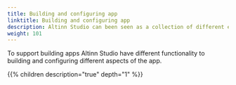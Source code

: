 ```yaml
---
title: Building and configuring app
linktitle: Building and configuring app
description: Altinn Studio can been seen as a collection of different editors or applications specialized to create and edit different aspects of an Altinn Studio app.
weight: 101
---
```


To support building apps Altinn Studio have different functionality to building and configuring different aspects of the app. 

{{% children description="true" depth="1" %}}